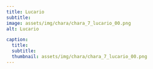 ```yaml
---
title: Lucario
subtitle: 
image: assets/img/chara/chara_7_lucario_00.png
alt: Lucario

caption:
  title:
  subtitle: 
  thumbnail: assets/img/chara/chara_7_lucario_00.png
---
```

